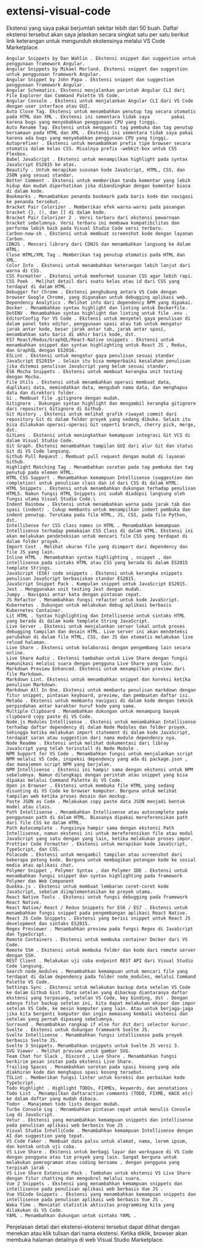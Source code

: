 # extensi-visual-code


Ekstensi yang saya pakai berjumlah sekitar lebih dari 50 buah. Daftar ekstensi tersebut akan saya jelaskan secara singkat satu per satu berikut link keterangan untuk mengunduh ekstensinya melalui VS Code Marketplace.

    Angular Snippets by Dan Wahlin . Ekstensi snippet dan suggestion untuk penggunaan framework Angular.
    Angular Snippets by Mikael Morlund. Ekstensi snippet dan suggestion untuk penggunaan framework Angular.
    Angular Snippet by John Papa . Ekstensi snippet dan suggestion penggunaan framework Angular.
    Angular Schematics. Ekstensi menjalankan perintah Angular CLI dari File Explorer dan Command Palette VS Code.
    Angular Console . Ekstensi untuk menjalankan Angular CLI dari VS Code dengan user interface atau GUI.
    Auto Close Tag. Ekstensi untuk menambahkan penutup tag secara otomatis pada HTML dan XML . Ekstensi ini sementara tidak saya        pakai karena bugs yang menyebabkan penggunaan CPU yang tinggi.
    Auto Rename Tag. Ekstensi untuk mengganti tag pembuka dan tag penutup bersamaan pada HTML dan XML . Ekstensi ini sementara tidak saya pakai karena ada bugs yang menyebabkan penggunaan CPU yang tinggi.
    Autoprefixer . Ekstensi untuk menambahkan prefix tipe browser secara otomatis dalam kelas CSS. Misalnya prefix -webkit-box untuk CSS Flexbox.
    Babel JavaScript . Ekstensi untuk menampilkan highlight pada syntax JavaScript ES2015 ke atas.
    Beautify . Untuk merapikan susunan kode JavaScript, HTML, CSS, dan JSON yang sesuai standar.
    Better Comment . Ekstensi untuk memberikan tanda komentar yang lebih hidup dan mudah diperhatikan jika dibandingkan dengan komentar biasa di dalam kode.
    Bookmarks . Menambahkan penanda bookmark pada baris kode dan navigasi ke penanda tersebut.
    Bracket Pair Colorizer . Memberikan efek warna-warni pada pasangan bracket {}, (), dan [] di dalam kode.
    Bracket Pair Colorizer 2 . Versi terbaru dari ekstensi pewarnaan bracket sebelumnya. Versi terbaru ini membawa kompatibilitas dan performa lebih baik pada Visual Studio Code versi terbaru.
    Carbon-now-sh . Ekstensi untuk membuat screenshot kode dengan layanan Carbon.
    CDNJS . Mencari library dari CDNJS dan menambahkan langsung ke dalam HTML.
    Close HTML/XML Tag . Memberikan tag penutup otomatis pada HTML dan XML.
    Color Info . Ekstensi untuk menambahkan keterangan lebih lanjut dari warna di CSS.
    CSS Formatter . Ekstensi untuk memformat susunan CSS agar lebih rapi.
    CSS Peek . Melihat detail dari suatu kelas atau id dari CSS yang terdapat di dalam HTML .
    Debugger for Chrome . Ekstensi penghubung antara VS Code dengan browser Google Chrome, yang digunakan untuk debugging aplikasi web.
    Dependency Analytics . Melihat info dari dependency NPM yang dipakai.
    Docker . Menambahkan syntax highlight dan linting untuk Dockerfile.
    DotENV . Menambahkan syntax highlight dan linting untuk file .env .
    EditorConfig for VS Code . Ekstensi untuk menyetel gaya penulisan di dalam panel teks editor, penggunaan spasi atau tab untuk mengatur jarak antar kode, besar jarak antar tab, jarak antar spasi, menambahkan satu baris di akhir baris kode, dst.
    ES7 React/Redux/GraphQL/React-Native snippets . Ekstensi untuk menambahkan snippet dan syntax highlighting untuk React JS , Redux, dan GraphQL dengan ES2016.
    ESLint . Ekstensi untuk mengatur gaya penulisan sesuai standar JavaScript ES2015+ . Selain itu bisa memperbaiki kesalahan penulisan jika ditemui penulisan JavaScript yang belum sesuai standar.
    ES6 Mocha Snippets . Ekstensi untuk membuat kerangka unit testing dengan Mocha.
    File Utils . Ekstensi untuk menambahkan operasi membuat data, duplikasi data, memindahkan data, mengubah nama data, dan menghapus data dan direktori folder.
    Gi . Membuat file .gitignore dengan mudah.
    Gitignore . Dukungan syntax highlight dan mengambil kerangka gitignore dari repositori Gitignore di Github.
    Git History . Ekstensi untuk melihat grafik riwayat commit dari repository Git di dalam folder proyek yang sedang dibuka. Selain itu bisa dilakukan operasi-operasi Git seperti branch, cherry pick, merge, dst.
    GitLens . Ekstensi untuk meningkatkan kemampuan integrasi Git VCS di dalam Visual Studio Code.
    Git Graph. Ekstensi menambahkan tampilan GUI dari alur Git dan status Git di VS Code langsung.
    Github Pull Request . Membuat pull request dengan mudah di layanan Github.
    Highlight Matching Tag . Menambahkan sorotan pada tag pembuka dan tag penutup pada elemen HTML.
    HTML CSS Support . Menambahkan kemampuan Intellisense (suggestion dan completion) untuk penulisan class dan id dari CSS di dalam HTML.
    HTML Snippets . Ekstensi untuk menambahkan dukungan terhadap penulisan HTML5. Namun fungsi HTML Snippets ini sudah diadopsi langsung oleh fungsi utama Visual Studio Code.\
    Indent Rainbow . Ekstensi untuk menambahkan warna pada jarak tab dan spasi (indent) . Cukup membantu untuk menampilkan indent pembuka dan indent penutup. Terutama pada file HTML, JS, CSS, pada file Python, dst.
    IntelliSense for CSS class names in HTML . Menambahkan kemampuan Intellisense terhadap pemakaian CSS Class di dalam HTML. Ekstensi ini akan melakukan pendeteksian untuk mencari file CSS yang terdapat di dalam folder proyek.
    Import Cost . Melihat ukuran file yang diimport dari dependency dan file JS yang lain.
    Inline HTML . Menambahkan syntax highlighting , snippet , dan intellisense pada sintaks HTML atau CSS yang berada di dalam ES2015 template Strings.
    JavaScript (ES6) code snippets . Ekstensi untuk kerangka snippets penulisan JavaScript berbasiskan standar ES2015.
    JavaScript Snippet Pack . Kumpulan snippet untuk JavaScript ES2015.
    Jest . Menggunakan unit testing Jest dengan mudah.
    Jumpy . Navigasi antar kata dengan pintasan cepat.
    JS Refactor . Menambahkan fungsi refactor untuk kode JavaScript.
    Kubernetes . Dukungan untuk melakukan debug aplikasi berbasis Kubernetes Container.
    Lit HTML . Syntax highlighting dan Intellisense untuk sintaks HTML yang berada di dalam kode template String JavaScript.
    Live Server . Ekstensi untuk menjalankan server lokal untuk proses debugging tampilan dan desain HTML. Live server ini akan mendeteksi perubahan di dalam file HTML, CSS, dan JS dan otomatis melakukan live reload halaman.
    Live Share . Ekstensi untuk kolaborasi dengan pengembang lain secara online.
    Live Share Audio . Ekstensi tambahan untuk Live Share dengan fungsi komunikasi melalui suara dengan pengguna Live Share yang lain.
    Markdown Preview Enhanced. Ekstensi untuk menampilkan preview dari file Markdown.
    Markdown Lint. Ekstensi untuk menambahkan snippet dan koreksi ketika penulisan Markdown.
    Markdown All In One. Ekstensi untuk membantu penulisan markdown dengan fitur snippet, pintasan keyboard, preview, dan pembuatan daftar isi.
    MetaGo . Ekstensi untuk membantu navigasi di dalam kode dengan teknik perpindahan antar karakter huruf kode yang sama.
    Multiple Clipboard . Menambahkan dukungan untuk menampung banyak clipboard copy paste di VS Code.
    Node.js Modules Intellisense . Ekstensi untuk menambahkan Intellisense terhadap daftar dependency di dalam Node Modules dan folder proyek. Sehingga ketika melakukan import statement di dalam kode JavaScript, terdapat saran atau suggestion dari nama module dependency nya.
    Node Readme . Ekstensi untuk melihat dokumentasi dari libray JavaScript yang telah terinstall di Node Module .
    NPM Support for VS Code . Menambahkan fungsi untuk menjalankan script NPM melalui VS Code, inspeksi dependency yang ada di package.json , dan manajemen script NPM yang berjalan.
    NPM Intellisense . Ekstensi ini hampir sama dengan ekstensi untuk NPM sebelumnya. Namun dilengkapi dengan perintah atau snippet yang bisa dipakai melalui Command Palette di VS Code.
    Open in Browser . Ekstensi untuk membuka file HTML yang sedang disunting di VS Code ke browser komputer. Berguna untuk melihat tampilan web ketika proses desain dan mockup.
    Paste JSON as Code . Melakukan copy paste data JSON menjadi bentuk model atau class.
    Path Intellisense . Menambahkan Intellisense atau autocomplete pada penggunaan path di dalam HTML. Biasanya dipakai mereferensikan path dari file CSS ke dalam HTML.
    Path Autocomplete . Fungsinya hampir sama dengan ekstensi Path Intellisense, namun ekstensi ini untuk mereferensikan file atau modul JavaScript yang satu dengan yang lain, ketika melakukan proses impor.
    Prettier Code Formatter . Ekstensi untuk merapikan kode JavaScript, TypeScript, dan CSS.
    Polacode . Ekstensi untuk mengambil tampilan atau screenshot dari beberapa potong kode. Berguna untuk membagikan potongan kode ke sosial media atau aplikasi chat.
    Polymer Snippet , Polymer Syntax , dan Polymer IDE . Ekstensi untuk menambahkan fungsi snippet dan syntax highlighting pada framework Polymer dan Web Component
    Quokka.js . Ekstensi untuk membuat lembaran coret-coret kode JavaScript, sebelum diimplementasikan ke proyek utama.
    React Native Tools . Ekstensi untuk fungsi debugging pada framework React Native.
    React Native/ React / Redux Snippets for ES6 / ES7 . Ekstensi untuk menambahkan fungsi snippet pada pengembangan aplikasi React Native.
    React JS Code Snippets . Ekstensi yang berisi snippet untuk React JS development dan sintaks ES2015.
    Regex Previewer . Menambahkan preview pada fungsi Regex di JavaScript dan TypeScript.
    Remote Containers . Ekstensi untuk membuka container Docker dari VS Code.
    Remote SSH . Ekstensi untuk membuka folder dan kode dari remote server dengan SSH.
    REST Client . Melakukan uji coba endpoint REST API dari Visual Studio Code langsung.
    Search node_modules . Menambahkan kemampuan untuk mencari file yang terdapat di dalam dependency pada folder node_modules, melalui Command Palette VS Code.
    Settings Sync . Ekstensi untuk melakukan backup data setelan VS Code ke dalam Github Gist. Data setelan yang dibackup diantaranya daftar ekstensi yang terpasang, setelan VS Code, key binding, dst . Dengan adanya fitur backup setelan ini, kita dapat melakukan ekspor dan impor setelan VS Code, ke mesin komputer yang lain. Atau untuk berjaga-jaga jika kita berganti komputer dan ingin memasang kembali ekstensi dan setelan yang pernah dipasang sebelumnya.
    Surround . Menambahkan rangkap if else for dst dari selector kursor.
    Svelte . Ekstensi untuk dukungan framework Svelte JS.
    Svelte Intellisense . Menambahkan fungsi intellisense pada proyek berbasis Svelte JS.
    Svelte 3 Snippets. Menambahkan snippets untuk Svelte JS versi 3.
    SVG Viewer . Melihat preview untuk gambar SVG.
    Team Chat for Slack , Discord , Live Share . Menambahkan fungsi berkirim pesan instan pada ekstensi Live Share.
    Trailing Spaces . Menambahkan sorotan pada spasi kosong yang ada diakhiran kode dan menghapus spasi kosong tersebut.
    TSLint . Memberikan fungsi linter untuk koreksi dan perbaikan kode TypeScript.
    Todo Highlight . Highlight TODOs, FIXMEs, keywords, dan annotations .
    Todo List . Menampilkan daftaraction comments (TODO, FIXME, HACK etc) ke dalam daftar yang mudah dibaca.
    Todo+ . Manajemen todo lists dengan mudah.
    Turbo Console Log . Menambahkan pintasan cepat untuk menulis Console Log di JavaScript.
    Vetur . Ekstensi yang menambahkan kemampuan snippets dan intellisense pada penulisan aplikasi web berbasis Vue JS .
    Visual Studio IntelliCode . Menambahkan kemampuan Intellisense dengan AI dan suggestion yang tepat.
    VS Code Faker . Membuat data palsu untuk alamat, nama, lorem ipsum, dan kontak untuk uji coba.
    VS Live Share . Ekstensi untuk berbagi layar dan workspace di VS Code dengan pengguna atau tim proyek yang lain. Sangat berguna untuk melakukan pemrograman atau coding bersama , dengan pengguna yang terpisah jarak .
    VS Live Share Extension Pack . Tambahan untuk ekstensi VS Live Share dengan fitur chatting dan mengobrol melalui suara.
    Vue 2 Snippets . Ekstensi yang menambahkan kemampuan snippets dan intellisense pada penulisan aplikasi web berbasis Vue JS .
    Vue VSCode Snippets . Ekstensi yang menambahkan kemampuan snippets dan intellisense pada penulisan aplikasi web berbasis Vue JS .
    Waka Time . Mencatat statistik aktivitas programming kita yang dilakukan di VS Code.
    YAML . Menambahkan dukungan untuk sintaks YAML .

Penjelasan detail dari ekstensi-ekstensi tersebut dapat dilihat dengan menekan atau klik tulisan dari nama ekstensi. Ketika diklik, browser akan membuka halaman detailnya di web Visual Studio Marketplace.

